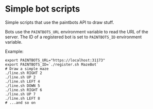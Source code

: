 # Simple bot scripts

Simple scripts that use the paintbots API to draw stuff.

Bots use the `PAINTBOTS_URL` environment variable to read the URL
of the server. The ID of a registered bot is set to `PAINTBOTS_ID`
environment variable.

Example:
```shell
export PAINTBOTS_URL="https://localhost:31173"
export PAINTBOTS_ID=`./register.sh MazeBot`
# Draw a simple maze
./line.sh RIGHT 2
./line.sh UP 2
./line.sh LEFT 4
./line.sh DOWN 5
./line.sh RIGHT 6
./line.sh UP 7
./line.sh LEFT 8
# ...and so on
```
